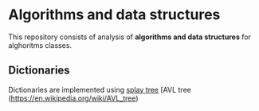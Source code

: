 # Algorithms and data structures

This repository consists of analysis of **algorithms and data structures** for alghoritms classes.

## Dictionaries

Dictionaries are implemented using [splay tree](https://en.wikipedia.org/wiki/Splay_tree) [AVL tree (https://en.wikipedia.org/wiki/AVL_tree)
